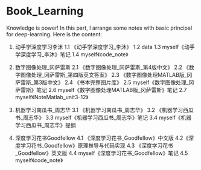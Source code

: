 # Book_Learning
Knowledge is power! In this part, I arrange some notes with basic principal for deep-learning. 
Here is the content:
1. 动手学深度学习李沐
1.1 《动手学深度学习_李沐》
1.2 data
1.3 myself《动手学深度学习_李沐》笔记
1.4 myself《code_note》

2. 数字图像处理_冈萨雷斯
2.1 《数字图像处理_冈萨雷斯_第4版中文》
2.2 《数字图像处理_冈萨雷斯_第四版英文答案》
2.3 《数字图像处理MATLAB版_冈萨雷斯_第3版中文》
2.4 《书本完整图片库》
2.5 myself《数字图像处理_冈萨雷斯》笔记
2.6 myself《数字图像处理MATLAB版_冈萨雷斯》笔记
2.7 myself《NoteMatlab_unit3-12》

3. 机器学习南瓜书_周志华
  3.1 《机器学习南瓜书_周志华》
  3.2 《机器学习西瓜书_周志华》
  3.3 myself《机器学习西瓜书_周志华》笔记
  3.4 myself《机器学习西瓜书_周志华》提纲

4. 深度学习花书Goodfellow
  4.1 《深度学习花书_Goodfellow》中文版
  4.2《深度学习花书_Goodfellow》原理推导与代码实现
  4.3 《深度学习花书_Goodfellow》英文版
  4.4 myself《深度学习花书_Goodfellow》笔记
  4.5 myself《code_note》
